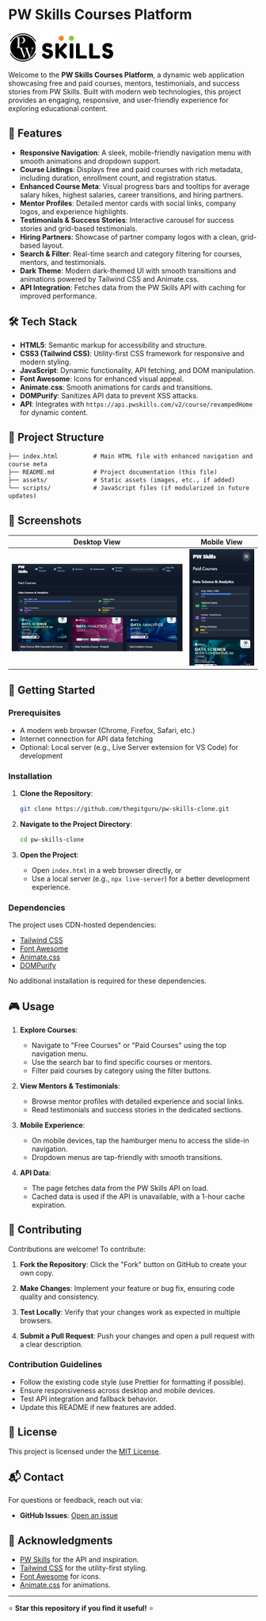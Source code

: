 # PW Skills Courses Platform

![PW Skills Banner](https://raw.githubusercontent.com/thegitguru/pw-skills-clone/73918b2511424feaa571086609f94ba173617887/logo.svg)

Welcome to the **PW Skills Courses Platform**, a dynamic web application showcasing free and paid courses, mentors, testimonials, and success stories from PW Skills. Built with modern web technologies, this project provides an engaging, responsive, and user-friendly experience for exploring educational content.

## 🚀 Features

- **Responsive Navigation**: A sleek, mobile-friendly navigation menu with smooth animations and dropdown support.
- **Course Listings**: Displays free and paid courses with rich metadata, including duration, enrollment count, and registration status.
- **Enhanced Course Meta**: Visual progress bars and tooltips for average salary hikes, highest salaries, career transitions, and hiring partners.
- **Mentor Profiles**: Detailed mentor cards with social links, company logos, and experience highlights.
- **Testimonials & Success Stories**: Interactive carousel for success stories and grid-based testimonials.
- **Hiring Partners**: Showcase of partner company logos with a clean, grid-based layout.
- **Search & Filter**: Real-time search and category filtering for courses, mentors, and testimonials.
- **Dark Theme**: Modern dark-themed UI with smooth transitions and animations powered by Tailwind CSS and Animate.css.
- **API Integration**: Fetches data from the PW Skills API with caching for improved performance.

## 🛠️ Tech Stack

- **HTML5**: Semantic markup for accessibility and structure.
- **CSS3 (Tailwind CSS)**: Utility-first CSS framework for responsive and modern styling.
- **JavaScript**: Dynamic functionality, API fetching, and DOM manipulation.
- **Font Awesome**: Icons for enhanced visual appeal.
- **Animate.css**: Smooth animations for cards and transitions.
- **DOMPurify**: Sanitizes API data to prevent XSS attacks.
- **API**: Integrates with `https://api.pwskills.com/v2/course/revampedHome` for dynamic content.

## 📂 Project Structure

```plaintext
├── index.html          # Main HTML file with enhanced navigation and course meta
├── README.md           # Project documentation (this file)
├── assets/             # Static assets (images, etc., if added)
└── scripts/            # JavaScript files (if modularized in future updates)
```

## 📸 Screenshots

| Desktop View | Mobile View |
|--------------|-------------|
| ![Desktop Screenshot](https://github.com/thegitguru/pw-skills-clone/blob/main/desktop-view.png) | ![Mobile Screenshot](https://github.com/thegitguru/pw-skills-clone/blob/main/mobile-view.png) |

## 🏁 Getting Started

### Prerequisites

- A modern web browser (Chrome, Firefox, Safari, etc.)
- Internet connection for API data fetching
- Optional: Local server (e.g., Live Server extension for VS Code) for development

### Installation

1. **Clone the Repository**:
   ```bash
   git clone https://github.com/thegitguru/pw-skills-clone.git
   ```

2. **Navigate to the Project Directory**:
   ```bash
   cd pw-skills-clone
   ```

3. **Open the Project**:
   - Open `index.html` in a web browser directly, or
   - Use a local server (e.g., `npx live-server`) for a better development experience.

### Dependencies

The project uses CDN-hosted dependencies:
- [Tailwind CSS](https://cdn.tailwindcss.com)
- [Font Awesome](https://cdnjs.com/libraries/font-awesome)
- [Animate.css](https://cdnjs.com/libraries/animate.css)
- [DOMPurify](https://cdnjs.com/libraries/dompurify)

No additional installation is required for these dependencies.

## 🎮 Usage

1. **Explore Courses**:
   - Navigate to "Free Courses" or "Paid Courses" using the top navigation menu.
   - Use the search bar to find specific courses or mentors.
   - Filter paid courses by category using the filter buttons.

2. **View Mentors & Testimonials**:
   - Browse mentor profiles with detailed experience and social links.
   - Read testimonials and success stories in the dedicated sections.

3. **Mobile Experience**:
   - On mobile devices, tap the hamburger menu to access the slide-in navigation.
   - Dropdown menus are tap-friendly with smooth transitions.

4. **API Data**:
   - The page fetches data from the PW Skills API on load.
   - Cached data is used if the API is unavailable, with a 1-hour cache expiration.

## 🤝 Contributing

Contributions are welcome! To contribute:

1. **Fork the Repository**:
   Click the "Fork" button on GitHub to create your own copy.

2. **Make Changes**:
   Implement your feature or bug fix, ensuring code quality and consistency.

3. **Test Locally**:
   Verify that your changes work as expected in multiple browsers.

4. **Submit a Pull Request**:
   Push your changes and open a pull request with a clear description.

### Contribution Guidelines

- Follow the existing code style (use Prettier for formatting if possible).
- Ensure responsiveness across desktop and mobile devices.
- Test API integration and fallback behavior.
- Update this README if new features are added.

## 📜 License

This project is licensed under the [MIT License](LICENSE).

## 📬 Contact

For questions or feedback, reach out via:
- **GitHub Issues**: [Open an issue](https://github.com/thegitguru/pw-skills-clone/issues)

## 🙌 Acknowledgments

- [PW Skills](https://pwskills.com) for the API and inspiration.
- [Tailwind CSS](https://tailwindcss.com) for the utility-first styling.
- [Font Awesome](https://fontawesome.com) for icons.
- [Animate.css](https://animate.style) for animations.

---

⭐ **Star this repository if you find it useful!** ⭐